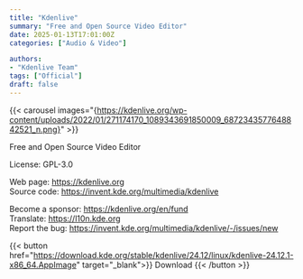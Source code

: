 ```yaml
---
title: "Kdenlive"
summary: "Free and Open Source Video Editor"
date: 2025-01-13T17:01:00Z
categories: ["Audio & Video"]

authors:
- "Kdenlive Team"
tags: ["Official"]
draft: false
---
```


{{< carousel images="{https://kdenlive.org/wp-content/uploads/2022/01/271174170_1089343691850009_6872343577648842521_n.png}" >}}

Free and Open Source Video Editor

License: GPL-3.0

Web page: <https://kdenlive.org>  
Source code: <https://invent.kde.org/multimedia/kdenlive>

Become a sponsor: <https://kdenlive.org/en/fund>  
Translate: <https://l10n.kde.org>  
Report the bug: <https://invent.kde.org/multimedia/kdenlive/-/issues/new>  

{{< button href="https://download.kde.org/stable/kdenlive/24.12/linux/kdenlive-24.12.1-x86_64.AppImage" target="_blank">}}
Download
{{< /button >}}